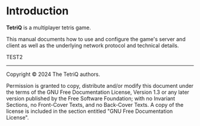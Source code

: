 <!--
SPDX-FileCopyrightText: 2024 The TetriQ authors

SPDX-License-Identifier: GFDL-1.3-or-later
-->

# Introduction

**TetriQ** is a multiplayer tetris game.

This manual documents how to use and configure the game's server and
client as well as the underlying network protocol and technical details.

TEST2

---

Copyright © 2024 The TetriQ authors.

Permission is granted to copy, distribute and/or modify this document
under the terms of the GNU Free Documentation License, Version 1.3 or
any later version published by the Free Software Foundation; with no
Invariant Sections, no Front-Cover Texts, and no Back-Cover Texts.  A
copy of the license is included in the section entitled "GNU Free
Documentation License".
